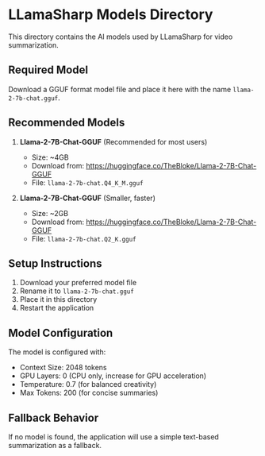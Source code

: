 # LLamaSharp Models Directory

This directory contains the AI models used by LLamaSharp for video summarization.

## Required Model

Download a GGUF format model file and place it here with the name `llama-2-7b-chat.gguf`.

## Recommended Models

1. **Llama-2-7B-Chat-GGUF** (Recommended for most users)
   - Size: ~4GB
   - Download from: https://huggingface.co/TheBloke/Llama-2-7B-Chat-GGUF
   - File: `llama-2-7b-chat.Q4_K_M.gguf`

2. **Llama-2-7B-Chat-GGUF** (Smaller, faster)
   - Size: ~2GB
   - Download from: https://huggingface.co/TheBloke/Llama-2-7B-Chat-GGUF
   - File: `llama-2-7b-chat.Q2_K.gguf`

## Setup Instructions

1. Download your preferred model file
2. Rename it to `llama-2-7b-chat.gguf`
3. Place it in this directory
4. Restart the application

## Model Configuration

The model is configured with:
- Context Size: 2048 tokens
- GPU Layers: 0 (CPU only, increase for GPU acceleration)
- Temperature: 0.7 (for balanced creativity)
- Max Tokens: 200 (for concise summaries)

## Fallback Behavior

If no model is found, the application will use a simple text-based summarization as a fallback. 